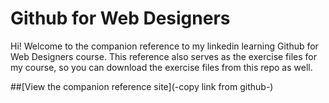 Github for Web Designers
========================

Hi! Welcome to the companion reference to my linkedin learning Github for Web Designers course. This reference also serves as the exercise files for my course, so you can download the exercise files from this repo as well.

##[View the companion reference site](-copy link from github-)
